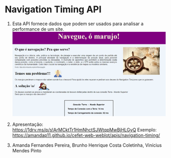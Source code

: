 # Navigation Timing API

1) Esta API fornece dados que podem ser usados para analisar a performance de um site.
   ![alt text](https://github.com/amandap11/cefet-web-weblot/blob/master/apis/navigation-timing/imagens/navioprint.PNG)

2) Apresentação: https://1drv.ms/p/s!ArMCktTr1HmNhctSJWtqpMwBjHLGyQ 
Exemplo: https://amandap11.github.io/cefet-web-weblot/apis/navigation-timing/

3) Amanda Fernandes Pereira, Brunho Henrique Costa Coletinha, Vinícius Mendes Pinto
